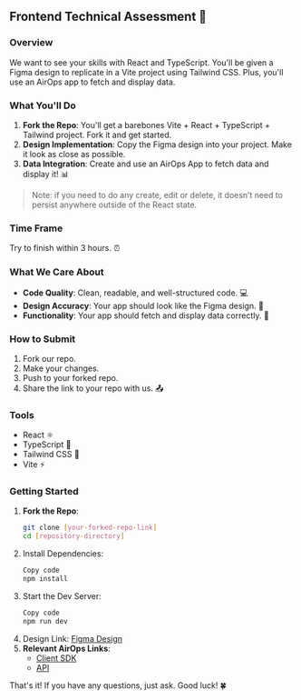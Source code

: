 ## Frontend Technical Assessment 🚀

### Overview

We want to see your skills with React and TypeScript. You'll be given a Figma design to replicate in a Vite project using Tailwind CSS. Plus, you'll use an AirOps app to fetch and display data.

### What You'll Do
1. **Fork the Repo**: You'll get a barebones Vite + React + TypeScript + Tailwind project. Fork it and get started.
2. **Design Implementation**: Copy the Figma design into your project. Make it look as close as possible.
3. **Data Integration**: Create and use an AirOps App to fetch data and display it! 📊

> Note: if you need to do any create, edit or delete, it doesn’t need to persist anywhere outside of the React state.

### Time Frame
Try to finish within 3 hours. ⏰

### What We Care About
- **Code Quality**: Clean, readable, and well-structured code. 💻
- **Design Accuracy**: Your app should look like the Figma design. 🎨
- **Functionality**: Your app should fetch and display data correctly. 🔄

### How to Submit
1. Fork our repo.
2. Make your changes.
3. Push to your forked repo.
4. Share the link to your repo with us. 📤

### Tools
- React ⚛️
- TypeScript 📝
- Tailwind CSS 🎨
- Vite ⚡

### Getting Started
1. **Fork the Repo**:
   ```bash
   git clone [your-forked-repo-link]
   cd [repository-directory]
2. Install Dependencies:
   ```bash
   Copy code
   npm install
   ```
3. Start the Dev Server:
   ```bash
   Copy code
   npm run dev
   ```
4. Design Link: [Figma Design](https://www.figma.com/design/Tar7tYkKqTuaFdGQFgGthy/Technical-Assessment?node-id=0-1&t=F0fzk15QtPDufiX4-1)
5. **Relevant AirOps Links**:
    - [Client SDK](https://github.com/airopshq/airops-js)
    - [API](https://docs.airops.com/workflow-execution/api)

That's it! If you have any questions, just ask. Good luck! 🍀
